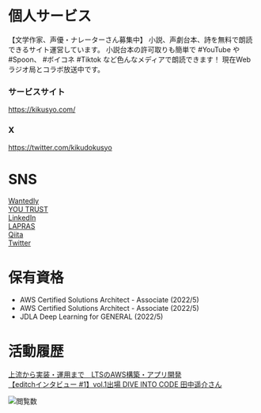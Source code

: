 # 個人サービス
【文学作家、声優・ナレーターさん募集中】
小説、声劇台本、詩を無料で朗読できるサイト運営しています。
小説台本の許可取りも簡単で #YouTube や #Spoon、 #ボイコネ #Tiktok など色んなメディアで朗読できます！
現在Webラジオ局とコラボ放送中です。

### サービスサイト
https://kikusyo.com/

### X
https://twitter.com/kikudokusyo

# SNS

<a href="https://www.wantedly.com/users/62400896" target="_blank" rel="noopener noreferrer" style="padding-bottom: 5rem">Wantedly</a><br>
<a href="https://youtrust.jp/users/yodev21" target="_blank" rel="noopener noreferrer" style="padding-bottom: 5rem">YOU TRUST</a><br>
<a href="https://www.linkedin.com/in/yodev21" target="_blank" rel="noopener noreferrer" style="padding-bottom: 5rem">LinkedIn</a><br>
<a href="https://lapras.com/public/CZQQR6J" target="_blank" rel="noopener noreferrer" style="padding-bottom: 5rem">LAPRAS</a><br>
<a href="https://qiita.com/yokku21" target="_blank" rel="noopener noreferrer" style="padding-bottom: 5rem">Qiita</a><br>
<a href="https://twitter.com/yodev21" target="_blank" rel="noopener noreferrer" style="padding-bottom: 5rem">Twitter</a><br>

# 保有資格
- AWS Certified Solutions Architect - Associate (2022/5)
- AWS Certified Solutions Architect - Associate (2022/5)
- JDLA Deep Learning for GENERAL (2022/5)

# 活動履歴
<a href="https://clover.lt-s.jp/9295" target="_blank" rel="noopener noreferrer" style="padding-bottom: 5rem">上流から実装・運用まで　LTSのAWS構築・アプリ開発</a><br>
<a href="https://note.com/d_biz_share/n/n07cc2eac3b22" target="_blank" rel="noopener noreferrer" style="padding-bottom: 5rem">【editchインタビュー #1】vol.1出場 DIVE INTO CODE 田中遥介さん</a><br>

![閲覧数](https://komarev.com/ghpvc/?username=yodev21&color=green)
